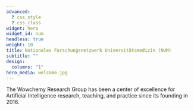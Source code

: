 ```yaml
---
advanced:
  ? css_style
  ? css_class
widget: hero
widget_id: num
headless: true
weight: 10
title: Nationales Forschungsnetzwerk Universitätsmedizin (NUM)
subtitle: ""
design:
  columns: "1"
hero_media: welcome.jpg
---
```


The Wowchemy Research Group has been a center of excellence for Artificial Intelligence research, teaching, and practice since its founding in 2016.
